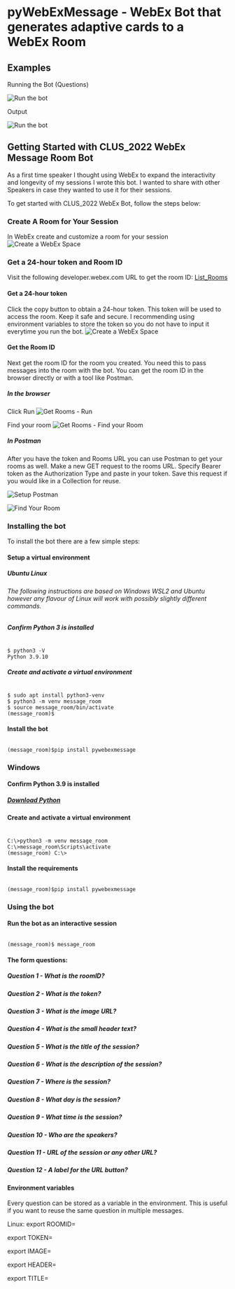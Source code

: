 # pyWebExMessage - WebEx Bot that generates adaptive cards to a WebEx Room

## Examples
Running the Bot (Questions)

![Run the bot](readme/Example001.png)

Output

![Run the bot](readme/Example002.png)

## Getting Started with CLUS_2022 WebEx Message Room Bot
As a first time speaker I thought using WebEx to expand the interactivity and longevity of my sessions I wrote this bot. I wanted to share with other Speakers in case they wanted to use it for their sessions. 

To get started with CLUS_2022 WebEx Bot, follow the steps below:
### Create A Room for Your Session
In WebEx create and customize a room for your session
![Create a WebEx Space](readme/001_create_space.png)

### Get a 24-hour token and Room ID
Visit the following developer.webex.com URL to get the room ID:
[List_Rooms](https://developer.webex.com/docs/api/v1/rooms/list-rooms)

#### Get a 24-hour token
Click the copy button to obtain a 24-hour token. This token will be used to access the room. Keep it safe and secure. I recommending using environment variables to store the token so you do not have to input it everytime you run the bot.
![Create a WebEx Space](readme/002_get_webex_token.png)

#### Get the Room ID
Next get the room ID for the room you created. You need this to pass messages into the room with the bot. You can get the room ID in the browser directly or with a tool like Postman.

##### In the browser 
Click Run
![Get Rooms - Run](readme/003_run_in_browser01.png)

Find your room
![Get Rooms - Find your Room](readme/003_run_in_browser02.png)
##### In Postman
After you have the token and Rooms URL you can use Postman to get your rooms as well. Make a new GET request to the rooms URL. Specify Bearer token as the Authorization Type and paste in your token. Save this request if you would like in a Collection for reuse. 

![Setup Postman](readme/004_run_in_postman01.png)

![Find Your Room](readme/004_run_in_postman02.png)
### Installing the bot
To install the bot there are a few simple steps:
#### Setup a virtual environment
##### Ubuntu Linux 
###### The following instructions are based on Windows WSL2 and Ubuntu however any flavour of Linux will work with possibly slightly different commands.

##### Confirm Python 3 is installed

#####
```console

$ python3 -V
Python 3.9.10

```

##### Create and activate a virtual environment

#####
```console

$ sudo apt install python3-venv
$ python3 -m venv message_room
$ source message_room/bin/activate
(message_room)$

```
#### Install the bot
```console

(message_room)$pip install pywebexmessage

```
### Windows

#### Confirm Python 3.9 is installed
##### [Download Python](https://python.org)
#### Create and activate a virtual environment
#####
```console

C:\>python3 -m venv message_room
C:\>message_room\Scripts\activate
(message_room) C:\>

```
#### Install the requirements
```console

(message_room)$pip install pywebexmessage

```

### Using the bot
#### Run the bot as an interactive session
```console

(message_room)$ message_room

```
#### The form questions:

##### Question 1 - What is the roomID?

##### Question 2 - What is the token?

##### Question 3 - What is the image URL?

##### Question 4 - What is the small header text?

##### Question 5 - What is the title of the session?

##### Question 6 - What is the description of the session?

##### Question 7 - Where is the session?

##### Question 8 - What day is the session?

##### Question 9 - What time is the session?

##### Question 10 - Who are the speakers?

##### Question 11 - URL of the session or any other URL?

##### Question 12 - A label for the URL button?

#### Environment variables

Every question can be stored as a variable in the environment. This is useful if you want to reuse the same question in multiple messages.

Linux:
export ROOMID=<roomID>

export TOKEN=<token>

export IMAGE=<imageURL>

export HEADER=<smalltext>

export TITLE=<title>

export DESCRIPTION=<description>

export LOCATION=<location>

export DATE=<date>

export TIME=<time>

export SPEAKERS=<speakers>

export URL=<url>

export URL_LABEL=<url_label>

Windows:
set ROOMID=<roomID>

set TOKEN=<token>

set IMAGE=<imageURL>

set HEADER=<smalltext>

set TITLE=<title>

set DESCRIPTION=<description>

set LOCATION=<location>

set DATE=<date>

set TIME=<time>

set SPEAKERS=<speakers>

set URL=<url>

set URL_LABEL=<url_label>